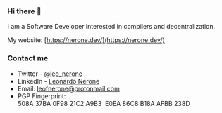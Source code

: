 ### Hi there 👋

I am a Software Developer interested in compilers and decentralization.

My website: [https://nerone.dev/](https://nerone.dev/)

<!--
**LeoNero/LeoNero** is a ✨ _special_ ✨ repository because its `README.md` (this file) appears on your GitHub profile.

Here are some ideas to get you started:

- 🔭 I’m currently working on ...
- 🌱 I’m currently learning ...
- 👯 I’m looking to collaborate on ...
- 🤔 I’m looking for help with ...
- 💬 Ask me about ...
- 📫 How to reach me: ...
- 😄 Pronouns: ...
- ⚡ Fun fact: ...
-->


### Contact me
- Twitter - [@leo_nerone](https://twitter.com/leo_nerone)
- LinkedIn - [Leonardo Nerone](https://www.linkedin.com/in/leonardo-felipe-nerone/)
- Email: [leofnerone@protonmail.com](mailto:leofnerone@protonmail.com)
- PGP Fingerprint: 508A 37BA 0F98 21C2 A9B3  E0EA 86C8 B18A AFBB 238D
